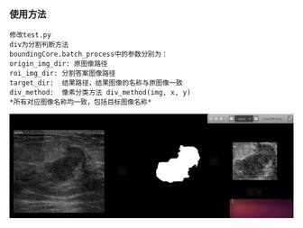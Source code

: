 ### 使用方法
    修改test.py
    div为分割判断方法
    boundingCore.batch_process中的参数分别为：
    origin_img_dir: 原图像路径
    roi_img_dir: 分割答案图像路径
    target_dir:  结果路径，结果图像的名称与原图像一致
    div_method:  像素分类方法 div_method(img, x, y)
    *所有对应图像名称均一致，包括目标图像名称*

![example](https://github.com/Jojozzc/bounding-rect/blob/master/example-all.png)
